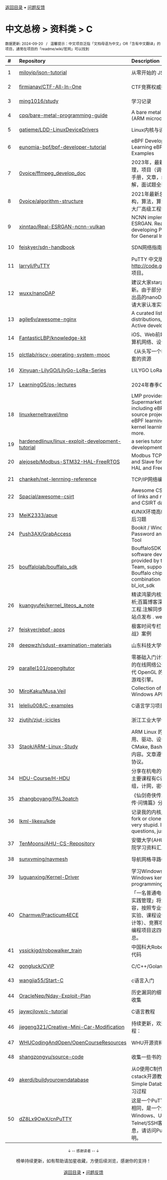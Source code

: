 <a href="https://github.com/GrowingGit/GitHub-Chinese-Top-Charts#github中文排行榜">返回目录</a> • <a href="/content/docs/feedback.md">问题反馈</a>

# 中文总榜 > 资料类 > C
<sub>数据更新: 2024-09-20&nbsp;&nbsp;&nbsp;/&nbsp;&nbsp;&nbsp;温馨提示：中文项目泛指「文档母语为中文」OR「含有中文翻译」的项目，通常在项目的「readme/wiki/官网」可以找到</sub>

|#|Repository|Description|Stars|Updated|
|:-|:-|:-|:-|:-|
|1|[miloyip/json-tutorial](https://github.com/miloyip/json-tutorial)|从零开始的 JSON 库教程|7680|2024-06-14|
|2|[firmianay/CTF-All-In-One](https://github.com/firmianay/CTF-All-In-One)|CTF竞赛权威指南|4091|2024-07-27|
|3|[ming1016/study](https://github.com/ming1016/study)|学习记录|3868|2024-09-12|
|4|[cpq/bare-metal-programming-guide](https://github.com/cpq/bare-metal-programming-guide)|A bare metal programming guide (ARM microcontrollers)|3126|2024-09-05|
|5|[gatieme/LDD-LinuxDeviceDrivers](https://github.com/gatieme/LDD-LinuxDeviceDrivers)|Linux内核与设备驱动程序学习笔记|2490|2024-09-19|
|6|[eunomia-bpf/bpf-developer-tutorial](https://github.com/eunomia-bpf/bpf-developer-tutorial)|eBPF Developer Tutorial: Learning eBPF Step by Step with Examples|2395|2024-09-09|
|7|[0voice/ffmpeg_develop_doc](https://github.com/0voice/ffmpeg_develop_doc)|2023年，最新音视频学习资料整理，项目（调试可用），ffmpeg命令手册，文章，编解码论文，视频讲解，面试题全套资料|1883|2024-05-20|
|8|[0voice/algorithm-structure](https://github.com/0voice/algorithm-structure)|2021年最新总结 500个常用数据结构，算法，算法导论，面试常用，大厂高级工程师整理总结|1842|2024-05-20|
|9|[xinntao/Real-ESRGAN-ncnn-vulkan](https://github.com/xinntao/Real-ESRGAN-ncnn-vulkan)|NCNN implementation of Real-ESRGAN. Real-ESRGAN aims at developing Practical Algorithms for General Image Restoration.|1451|2024-05-10|
|10|[feiskyer/sdn-handbook](https://github.com/feiskyer/sdn-handbook)|SDN网络指南（SDN Handbook）|1378|2024-04-30|
|11|[larryli/PuTTY](https://github.com/larryli/PuTTY)|PuTTY 中文版，原 http://code.google.com/p/puttycn 项目。|1134|2024-05-30|
|12|[wuxx/nanoDAP](https://github.com/wuxx/nanoDAP)|建议大家star此仓库，仓库会持续更新。由于部分淘宝卖家“借鉴”实验室出品的nanoDAP详情描述和资料，请大家认准实验室官方链接|1131|2024-04-12|
|13|[agile6v/awesome-nginx](https://github.com/agile6v/awesome-nginx)|A curated list of awesome Nginx distributions, 3rd party modules, Active developers, etc. :octocat:  |1125|2024-09-12|
|14|[FantasticLBP/knowledge-kit](https://github.com/FantasticLBP/knowledge-kit)|iOS、Web前端、后端、数据库、计算机网络、设计模式经验总结|880|2024-07-25|
|15|[plctlab/riscv-operating-system-mooc](https://github.com/plctlab/riscv-operating-system-mooc)|《从头写一个RISC-V OS》课程配套的资源|868|2024-06-06|
|16|[Xinyuan-LilyGO/LilyGo-LoRa-Series](https://github.com/Xinyuan-LilyGO/LilyGo-LoRa-Series)|LILYGO LoRa Series examples|640|2024-08-23|
|17|[LearningOS/os-lectures](https://github.com/LearningOS/os-lectures)|2024年春季OS课程Slides|633|2024-09-11|
|18|[linuxkerneltravel/lmp](https://github.com/linuxkerneltravel/lmp)|LMP provides an eBPF Supermarket for developers, including eBPF tools, open-source projects based on eBPF, eBPF learning materials, Linux kernel learning materials, and more.|590|2024-09-14|
|19|[hardenedlinux/linux-exploit-development-tutorial](https://github.com/hardenedlinux/linux-exploit-development-tutorial)|a series tutorial for linux exploit development to newbie.|549|2024-04-12|
|20|[alejoseb/Modbus-STM32-HAL-FreeRTOS](https://github.com/alejoseb/Modbus-STM32-HAL-FreeRTOS)|Modbus TCP and  RTU,  Master and Slave for STM32 using Cube HAL and FreeRTOS|540|2024-08-01|
|21|[chankeh/net-lenrning-reference](https://github.com/chankeh/net-lenrning-reference)|TCP/IP网络编程笔记|462|2024-08-02|
|22|[Spacial/awesome-csirt](https://github.com/Spacial/awesome-csirt)|Awesome CSIRT is an curated list of links and resources in security and CSIRT daily activities.|441|2024-06-27|
|23|[MeiK2333/apue](https://github.com/MeiK2333/apue)|《UNIX环境高级编程》随书代码与课后习题|418|2024-04-07|
|24|[Push3AX/GrabAccess](https://github.com/Push3AX/GrabAccess)|Bookit / Windows Login Password and Bitlocker Bypass Tool|362|2024-08-07|
|25|[bouffalolab/bouffalo_sdk](https://github.com/bouffalolab/bouffalo_sdk)|BouffaloSDK is the IOT and MCU software development kit provided by the Bouffalo Lab Team, supports all the series of Bouffalo chips. Also it is the combination of bl_mcu_sdk and bl_iot_sdk |359|2024-07-11|
|26|[kuangyufei/kernel_liteos_a_note](https://github.com/kuangyufei/kernel_liteos_a_note)|精读鸿蒙内核源码,百万汉字注解分析;百篇博客深入解剖,挖透内核地基工程.注解同步官方,工具文档齐全,多站点发布 . weharmonyos.com|347|2024-06-26|
|27|[feiskyer/ebpf-apps](https://github.com/feiskyer/ebpf-apps)|极客时间专栏《eBPF 核心技术与实战》案例|313|2024-08-26|
|28|[deepwzh/sdust-examination-materials](https://github.com/deepwzh/sdust-examination-materials)|山东科技大学课程资源共享计划|312|2024-09-11|
|29|[parallel101/opengltutor](https://github.com/parallel101/opengltutor)|零基础入门计算机图形学必不可少的在线网络公开课，手把手教您现代 OpenGL 的点点滴滴，构建爆款游戏引擎。|291|2024-08-08|
|30|[MiroKaku/Musa.Veil](https://github.com/MiroKaku/Musa.Veil)|Collection of undocumented Windows API declarations.|283|2024-08-24|
|31|[leleliu008/C-examples](https://github.com/leleliu008/C-examples)|C语言学习项目|269|2024-08-19|
|32|[zjutjh/zjut-icicles](https://github.com/zjutjh/zjut-icicles)|浙江工业大学课程攻略共享计划|220|2024-08-09|
|33|[Staok/ARM-Linux-Study](https://github.com/Staok/ARM-Linux-Study)|ARM Linux 的学习历程。包括应用、驱动、设备树，GCC, Make, CMake, Bash, Vim, Git 等等大集合内容。文章遵守 CC BY NC SA 4.0 协议。|219|2024-07-20|
|34|[HDU-Course/H-HDU](https://github.com/HDU-Course/H-HDU)|分享在杭电的一些期末复习资料，主要课程有C语言，数据结构，计组，计网，密码学，网络安全等|208|2024-06-22|
|35|[zhangboyang/PAL3patch](https://github.com/zhangboyang/PAL3patch)|《仙剑奇侠传三》《仙剑奇侠传三外传·问情篇》分辨率补丁|195|2024-09-04|
|36|[lkml-likexu/kde](https://github.com/lkml-likexu/kde)|记录我的内核成长贡献之路。IMO, fork or clone this repo would be very stupid.  If you have any questions, just send me an email.|189|2024-09-05|
|37|[TenMoons/AHU-CS-Repository](https://github.com/TenMoons/AHU-CS-Repository)|安徽大学(AHU)计算机科学与技术学院学习资料汇总|188|2024-07-16|
|38|[sunxvming/navmesh](https://github.com/sunxvming/navmesh)|导航网格寻路C++实现版(入门版)|166|2024-06-11|
|39|[luguanxing/Kernel-Driver](https://github.com/luguanxing/Kernel-Driver)|学习Windows内核驱动编程 Learn Windows kernel driver programming.|149|2024-08-27|
|40|[Charmve/Practicum4ECE](https://github.com/Charmve/Practicum4ECE)|「一名普通电子信息本科生的项目实践管理」将大学阶段的实训内容，按照专业课程设计（包括上机实验、课程设计、下学年的毕业设计等）、竞赛项目、科创项目、小型编程项目这四个门类进行整理汇总。|142|2024-05-27|
|41|[yssickjgd/robowalker_train](https://github.com/yssickjgd/robowalker_train)|中国科大RoboMaster电控培训系列代码|99|2024-09-09|
|42|[gongluck/CVIP](https://github.com/gongluck/CVIP)|C/C++/Golang/Linux...知识整理|97|2024-08-19|
|43|[wangjia55/Start-C](https://github.com/wangjia55/Start-C)|c语言入门|97|2024-04-27|
|44|[OracleNep/Nday-Exploit-Plan](https://github.com/OracleNep/Nday-Exploit-Plan)|历史漏洞的细节以及利用方法汇总收集|95|2024-08-18|
|45|[jaywcjlove/c-tutorial](https://github.com/jaywcjlove/c-tutorial)|C语言教程|89|2024-06-23|
|46|[jiegeng321/Creative-Mini-Car-Modification](https://github.com/jiegeng321/Creative-Mini-Car-Modification)|持续更新，欢迎star，保姆级改装教程：|83|2024-07-07|
|47|[WHUCodingAndOpen/OpenCourseResources](https://github.com/WHUCodingAndOpen/OpenCourseResources)|WHU开源资料|71|2024-09-14|
|48|[shangzongyu/source-code](https://github.com/shangzongyu/source-code)|收集一些书的源码，方便自己查找|66|2024-08-23|
|49|[akerdi/buildyourowndatabase](https://github.com/akerdi/buildyourowndatabase)|从0使用C制作B+树数据库: 基于cstack开源教程Let's Build a Simple Database中文浓缩翻译及学习过程|63|2024-05-25|
|50|[dZ8Lx9OwX/cnPuTTY](https://github.com/dZ8Lx9OwX/cnPuTTY)|这是一个PuTTY中文版，与PuTTY相同，是一个免费的支持Windows、Unix/Linux和MacOS的Telnet/SSH客户端。更多详细信息，请访问PuTTY相关网站及说明。|61|2024-09-12|

<div align="center">
    <p><sub>↓ -- 感谢读者 -- ↓</sub></p>
    榜单持续更新，如有帮助请加星收藏，方便后续浏览，感谢你的支持！
</div>

<br/>

<div align="center"><a href="https://github.com/GrowingGit/GitHub-Chinese-Top-Charts#github中文排行榜">返回目录</a> • <a href="/content/docs/feedback.md">问题反馈</a></div>
